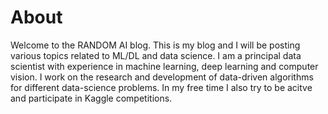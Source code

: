 # About

Welcome to the RANDOM AI blog. This is my blog and I will be posting various topics related to ML/DL and data science. 
I am a principal data scientist with experience in machine learning, deep learning and computer vision. I work on the research and development of data-driven algorithms for different data-science problems. In my free time I also try to be acitve and participate in Kaggle competitions.

